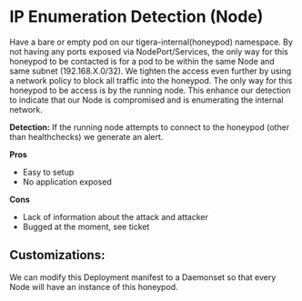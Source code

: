 # IP Enumeration Detection (Node)

Have a bare or empty pod on our tigera-internal(honeypod) namespace. By not having any ports exposed via NodePort/Services, the only way for this honeypod to be contacted is for a pod to be within the same Node and same subnet (192.168.X.0/32). We tighten the access even further by using a network policy to block all traffic into the honeypod. The only way for this honeypod to be access is by the running node. This enhance our detection to indicate that our Node is compromised and is enumerating the internal network.

**Detection:**
If the running node attempts to connect to the honeypod (other than healthchecks) we generate an alert.

**Pros**
* Easy to setup
* No application exposed

**Cons**
* Lack of information about the attack and attacker
* Bugged at the moment, see ticket


## Customizations:
We can modify this Deployment manifest to a Daemonset so that every Node will have an instance of this honeypod.

